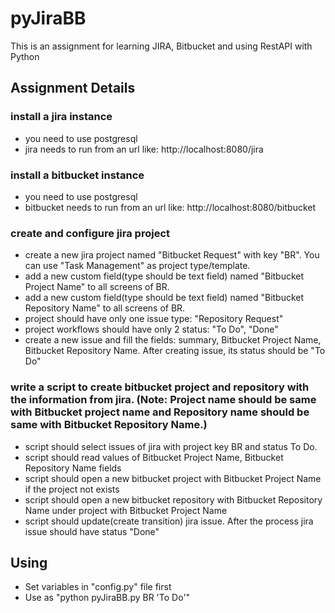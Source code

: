 # pyJiraBB
This is an assignment for learning JIRA, Bitbucket and using RestAPI with Python

## Assignment Details

### install a jira instance
* you need to use postgresql
* jira needs to run from an url like: http://localhost:8080/jira
 
### install a bitbucket instance
* you need to use postgresql
* bitbucket needs to run from an url like: http://localhost:8080/bitbucket
 
### create and configure jira project
* create a new jira project named "Bitbucket Request" with key "BR". You can use "Task Management" as project type/template.
* add a new custom field(type should be text field) named "Bitbucket Project Name" to all screens of BR.
* add a new custom field(type should be text field) named "Bitbucket Repository Name" to all screens of BR.
* project should have only one issue type: "Repository Request"
* project workflows should have only 2 status: "To Do", "Done"
* create a new issue and fill the fields: summary, Bitbucket Project Name, Bitbucket Repository Name. After creating issue, its status should be "To Do"
 
### write a script to create bitbucket project and repository with the information from jira. (Note: Project name should be same with Bitbucket project name and Repository name should be same with Bitbucket Repository Name.)
* script should select issues of jira with project key BR and status To Do.
* script should read values of Bitbucket Project Name, Bitbucket Repository Name fields
* script should open a new bitbucket project with Bitbucket Project Name if the project not exists
* script should open a new bitbucket repository with Bitbucket Repository Name under project with Bitbucket Project Name
* script should update(create transition) jira issue. After the process jira issue should have status "Done"

## Using

* Set variables in "config.py" file first
* Use as "python pyJiraBB.py BR 'To Do'"

